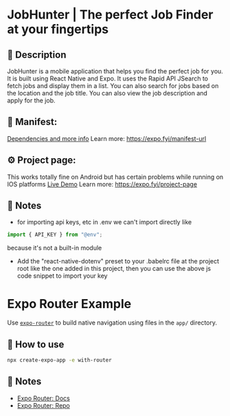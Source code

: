 # JobHunter | The perfect Job Finder at your fingertips

## 👀 Description

JobHunter is a mobile application that helps you find the perfect job for you. It is built using React Native and Expo. It uses the Rapid API JSearch to fetch jobs and display them in a list. You can also search for jobs based on the location and the job title. You can also view the job description and apply for the job.

## 📝  Manifest: 

[Dependencies and more info](https://exp.host/@shreyap_19/react-native-jobs/index.exp?sdkVersion=48.0.0) 
Learn more: https://expo.fyi/manifest-url


## ⚙️   Project page: 

This works totally fine on Android but has certain problems while running on IOS platforms 
[Live Demo](https://expo.dev/@shreyap_19/react-native-jobs?serviceType=classic&distribution=expo-go) 
Learn more: https://expo.fyi/project-page


## 📝 Notes

- for importing api keys, etc in .env we can't import directly like
```js
import { API_KEY } from "@env";
```
because it's not a built-in module

- Add the "react-native-dotenv" preset to your .babelrc file at the project root like the one added in this project, then you can use the above js code snippet to import your key

# Expo Router Example

Use [`expo-router`](https://expo.github.io/router) to build native navigation using files in the `app/` directory.

## 🚀 How to use

```sh
npx create-expo-app -e with-router
```

## 📝 Notes

- [Expo Router: Docs](https://expo.github.io/router)
- [Expo Router: Repo](https://github.com/expo/router)
